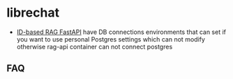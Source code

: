 # librechat

- [ID-based RAG FastAPI](https://github.com/danny-avila/rag_api/pkgs/container/librechat-rag-api-dev-lite) have DB connections environments that can set  if you want to use personal Postgres settings which can not modify otherwise rag-api container can not connect postgres

## FAQ
